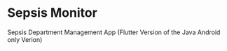 # Sepsis Monitor

Sepsis Department Management App (Flutter Version of the Java Android only Verion)
